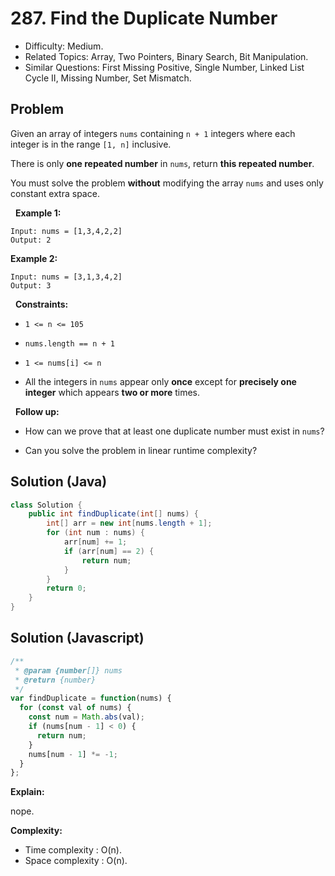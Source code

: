 # 287. Find the Duplicate Number

- Difficulty: Medium.
- Related Topics: Array, Two Pointers, Binary Search, Bit Manipulation.
- Similar Questions: First Missing Positive, Single Number, Linked List Cycle II, Missing Number, Set Mismatch.

## Problem

Given an array of integers ```nums``` containing ```n + 1``` integers where each integer is in the range ```[1, n]``` inclusive.

There is only **one repeated number** in ```nums```, return **this repeated number**.

You must solve the problem **without** modifying the array ```nums``` and uses only constant extra space.

 
**Example 1:**

```
Input: nums = [1,3,4,2,2]
Output: 2
```

**Example 2:**

```
Input: nums = [3,1,3,4,2]
Output: 3
```

 
**Constraints:**


	
- ```1 <= n <= 105```
	
- ```nums.length == n + 1```
	
- ```1 <= nums[i] <= n```
	
- All the integers in ```nums``` appear only **once** except for **precisely one integer** which appears **two or more** times.


 
**Follow up:**


	
- How can we prove that at least one duplicate number must exist in ```nums```?
	
- Can you solve the problem in linear runtime complexity?


## Solution (Java)
```java
class Solution {
    public int findDuplicate(int[] nums) {
        int[] arr = new int[nums.length + 1];
        for (int num : nums) {
            arr[num] += 1;
            if (arr[num] == 2) {
                return num;
            }
        }
        return 0;
    }
}
```

## Solution (Javascript)

```javascript
/**
 * @param {number[]} nums
 * @return {number}
 */
var findDuplicate = function(nums) {
  for (const val of nums) {
    const num = Math.abs(val);
    if (nums[num - 1] < 0) {
      return num;
    }
    nums[num - 1] *= -1;
  }
};
```

**Explain:**

nope.

**Complexity:**

* Time complexity : O(n).
* Space complexity : O(n).
